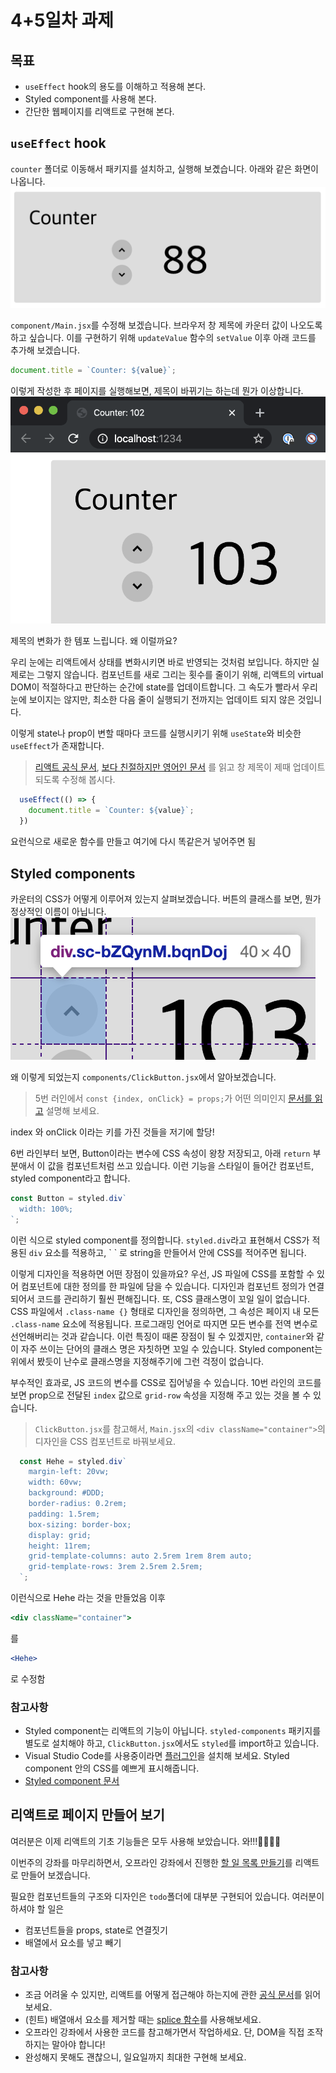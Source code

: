 # 4+5일차 과제
## 목표
- `useEffect` hook의 용도를 이해하고 적용해 본다.
- Styled component를 사용해 본다.
- 간단한 웹페이지를 리액트로 구현해 본다.

## `useEffect` hook

`counter` 폴더로 이동해서 패키지를 설치하고, 실행해 보곘습니다. 아래와 같은 화면이 나옵니다.
![counter img](imgs/counter.png) 

`component/Main.jsx`를 수정해 보겠습니다.
브라우저 창 제목에 카운터 값이 나오도록 하고 싶습니다. 이를 구현하기 위해 `updateValue` 함수의 `setValue` 이후 아래 코드를 추가해 보겠습니다.
```js
document.title = `Counter: ${value}`;
```
이렇게 작성한 후 페이지를 실행해보면, 제목이 바뀌기는 하는데 뭔가 이상합니다.
![counter title](imgs/title-bs.png)

제목의 변화가 한 템포 느립니다. 왜 이럴까요?

우리 눈에는 리액트에서 상태를 변화시키면 바로 반영되는 것처럼 보입니다. 하지만 실제로는 그렇지 않습니다.
컴포넌트를 새로 그리는 횟수를 줄이기 위해, 리액트의 virtual DOM이 적절하다고 판단하는 순간에 state를 업데이트합니다.
그 속도가 빨라서 우리 눈에 보이지는 않지만, 최소한 다음 줄이 실행되기 전까지는 업데이트 되지 않은 것입니다.

이렇게 state나 prop이 변할 때마다 코드를 실행시키기 위해 `useState`와 비슷한 `useEffect`가 존재합니다.

> [리액트 공식 문서](https://ko.reactjs.org/docs/hooks-reference.html#useeffect), 
> [보다 친절하지만 영어인 문서](https://ko.reactjs.org/docs/hooks-effect.html)
> 를 읽고 창 제목이 제때 업데이트 되도록 수정해 봅시다.

```jsx
  useEffect(() => {
    document.title = `Counter: ${value}`;
  })
```
요런식으로 새로운 함수를 만들고 여기에 다시 똑같은거 넣어주면 됨


## Styled components

카운터의 CSS가 어떻게 이루어져 있는지 살펴보겠습니다.
버튼의 클래스를 보면, 뭔가 정상적인 이름이 아닙니다.
![asdf](imgs/btn-class.png)

왜 이렇게 되었는지 `components/ClickButton.jsx`에서 알아보겠습니다.

> 5번 러인에서 `const {index, onClick} = props;`가 어떤 의미인지
> [문서를 읽고](https://poiemaweb.com/es6-destructuring#2-%EA%B0%9D%EC%B2%B4-%EB%94%94%EC%8A%A4%ED%8A%B8%EB%9F%AD%EC%B2%98%EB%A7%81-object-destructuring)
> 설명해 보세요.

index 와 onClick 이라는 키를 가진 것들을 저기에 할당!

6번 라인부터 보면, Button이라는 변수에 CSS 속성이 왕창 저장되고, 아래 `return` 부분애서
이 값을 컴포넌트처럼 쓰고 있습니다.
이런 기능을 스타일이 들어간 컴포넌트, styled component라고 합니다.

```js
const Button = styled.div`
  width: 100%;
`;
```
이런 식으로 styled component를 정의합니다. `styled.div`라고 표현해서 CSS가 적용된 `div` 요소를 적용하고, \` \` 로 string을 만들어서 안에 CSS를 적어주면 됩니다.

이렇게 디자인을 적용하면 어떤 장점이 있을까요? 우선, JS 파일에 CSS를 포함할 수 있어
컴포넌트에 대한 정의를 한 파일에 담을 수 있습니다.
디자인과 컴포넌트 정의가 연결되어서 코드를 관리하기 훨씬 편해집니다.
또, CSS 클래스명이 꼬일 일이 없습니다.
CSS 파일에서 `.class-name {}` 형태로 디자인을 정의하면,
그 속성은 페이지 내 모든 `.class-name` 요소에 적용됩니다.
프로그래밍 언어로 따지면 모든 변수를 전역 변수로 선언해버리는 것과 같습니다.
이런 특징이 때론 장점이 될 수 있겠지만, `container`와 같이 자주 쓰이는 단어의 클래스 명은
자칫하면 꼬일 수 있습니다.
Styled component는 위에서 봤듯이 난수로 클래스명을 지정해주기에 그런 걱정이 없습니다.

부수적인 효과로, JS 코드의 변수를 CSS로 집어넣을 수 있습니다. 10번 라인의 코드를 보면 prop으로
전달된 `index` 값으로 `grid-row` 속성을 지정해 주고 있는 것을 볼 수 있습니다.

> `ClickButton.jsx`를 참고해서,
> `Main.jsx`의 `<div className="container">`의 디자인을
> CSS 컴포넌트로 바꿔보세요.

```jsx
  const Hehe = styled.div`
    margin-left: 20vw;
    width: 60vw;
    background: #DDD;
    border-radius: 0.2rem;
    padding: 1.5rem;
    box-sizing: border-box;
    display: grid;
    height: 11rem;
    grid-template-columns: auto 2.5rem 1rem 8rem auto;
    grid-template-rows: 3rem 2.5rem 2.5rem;
  `;
```
이런식으로 Hehe 라는 것을 만들었음
이후
```jsx
<div className="container">
```
를
```jsx
<Hehe>
```
로 수정함

### 참고사항
- Styled component는 리액트의 기능이 아닙니다.
`styled-components` 패키지를 별도로 설치해야 하고,
`ClickButton.jsx`에서도 `styled`를 import하고 있습니다.
- Visual Studio Code를 사용중이라면
[플러그인](https://marketplace.visualstudio.com/items?itemName=jpoissonnier.vscode-styled-components)을 설치해 보세요.
Styled component 안의 CSS를 예쁘게 표시해줍니다.
- [Styled component 문서](https://www.styled-components.com/docs/basics#getting-started)

## 리액트로 페이지 만들어 보기
여러분은 이제 리액트의 기초 기능들은 모두 사용해 보았습니다. 와!!!👏👏👏👏

이번주의 강좌를 마무리하면서, 
오프라인 강좌에서 진행한 [할 일 목록 만들기](https://codepen.io/jungnoh/full/LYEZvyN)를 리액트로 만들어 보겠습니다.

필요한 컴포넌트들의 구조와 디자인은 `todo`폴더에 대부분 구현되어 있습니다. 여러분이 하셔야 할 일은
- 컴포넌트들을 props, state로 연결짓기
- 배열에서 요소를 넣고 빼기


### 참고사항
- 조금 어려울 수 있지만, 리액트를 어떻게 접근해야 하는지에 관한
[공식 문서](https://ko.reactjs.org/docs/thinking-in-react.html)를
읽어보세요.
- (힌트) 배열애서 요소를 제거할 때는
[splice 함수](https://developer.mozilla.org/ko/docs/Web/JavaScript/Reference/Global_Objects/Array/splice)를
사용해보세요.
- 오프라인 강좌에서 사용한 코드를 참고해가면서 작업하세요. 단, DOM을 직접 조작하지는 말아야 합니다!
- 완성해지 못해도 괜찮으니, 일요일까지 최대한 구현해 보세요.
